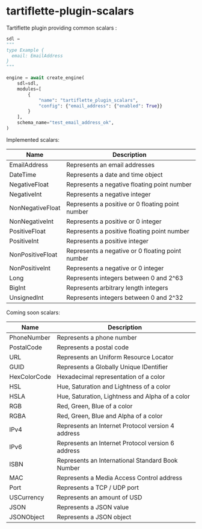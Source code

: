 # tartiflette-plugin-scalars

Tartiflette plugin providing common scalars : 

```python
sdl = 
"""
type Example {
  email: EmailAddress
}
"""

engine = await create_engine(
    sdl=sdl,
    modules=[
        {
            "name": "tartiflette_plugin_scalars",
            "config": {"email_address": {"enabled": True}}
        }
    ],
    schema_name="test_email_address_ok",
)
```

Implemented scalars:

| Name             | Description                                       |
|------------------|---------------------------------------------------|
| EmailAddress     | Represents an email addresses                     |
| DateTime         | Represents a date and time object                 |
| NegativeFloat    | Represents a negative floating point number       |
| NegativeInt      | Represents a negative integer                     |
| NonNegativeFloat | Represents a positive or 0 floating point number  |
| NonNegativeInt   | Represents a positive or 0 integer                |
| PositiveFloat    | Represents a positive floating point number       |
| PositiveInt      | Represents a positive integer                     |
| NonPositiveFloat | Represents a negative or 0 floating point number  |
| NonPositiveInt   | Represents a negative or 0 integer                |
| Long             | Represents integers between 0 and 2^63            |
| BigInt           | Represents arbitrary length integers              |
| UnsignedInt      | Represents integers between 0 and 2^32            |

Coming soon scalars:

| Name             | Description                                       |
|------------------|---------------------------------------------------|
| PhoneNumber      | Represents a phone number                         |
| PostalCode       | Represents a postal code                          |
| URL              | Represents an Uniform Resource Locator            |
| GUID             | Represents a Globally Unique IDentifier           |
| HexColorCode     | Hexadecimal representation of a color             |
| HSL              | Hue, Saturation and Lightness of a color          |
| HSLA             | Hue, Saturation, Lightness and Alpha of a color   |
| RGB              | Red, Green, Blue of a color                       |
| RGBA             | Red, Green, Blue and Alpha of a color             |
| IPv4             | Represents an Internet Protocol version 4 address |
| IPv6             | Represents an Internet Protocol version 6 address |
| ISBN             | Represents an International Standard Book Number  |
| MAC              | Represents a Media Access Control address         |
| Port             | Represents a TCP / UDP port                       |
| USCurrency       | Represents an amount of USD                       |
| JSON             | Represents a JSON value                           |
| JSONObject       | Represents a JSON object                          |